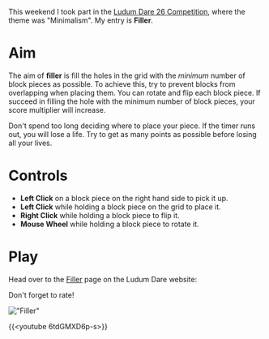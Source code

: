 

This weekend I took part in the [Ludum Dare 26 Competition](http://www.ludumdare.com/compo/), where the
theme was "Minimalism". My entry is **Filler**.

Aim
===

The aim of **filler** is fill the holes in the grid with the *minimum*
number of block pieces as possible. To achieve this, try to prevent
blocks from overlapping when placing them. You can rotate and flip each
block piece. If succeed in filling the hole with the minimum number of
block pieces, your score multiplier will increase.

Don't spend too long deciding where to place your piece. If the timer
runs out, you will lose a life. Try to get as many points as possible
before losing all your lives.

Controls
========

-   **Left Click** on a block piece on the right hand side to pick it
    up.
-   **Left Click** while holding a block piece on the grid to place it.
-   **Right Click** while holding a block piece to flip it.
-   **Mouse Wheel** while holding a block piece to rotate it.

Play
====

Head over to the [Filler](http://www.ludumdare.com/compo/ludum-dare-26/?action=preview&uid=21517) page on the Ludum Dare website:

Don't forget to rate!

!["Filler"](http://www.zem.org.uk/projects/filler/screenshots/7.png)

{{<youtube 6tdGMXD6p-s>}}
